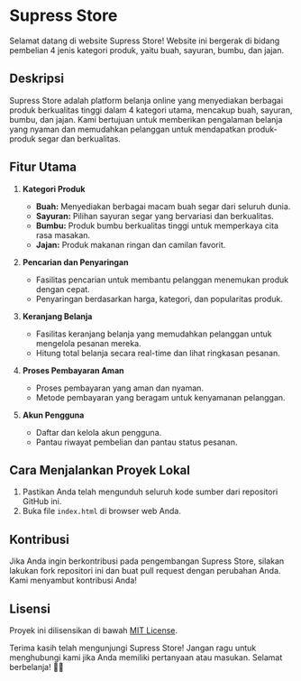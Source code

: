 # Supress Store

Selamat datang di website Supress Store! Website ini bergerak di bidang pembelian 4 jenis kategori produk, yaitu buah, sayuran, bumbu, dan jajan.

## Deskripsi

Supress Store adalah platform belanja online yang menyediakan berbagai produk berkualitas tinggi dalam 4 kategori utama, mencakup buah, sayuran, bumbu, dan jajan. Kami bertujuan untuk memberikan pengalaman belanja yang nyaman dan memudahkan pelanggan untuk mendapatkan produk-produk segar dan berkualitas.

## Fitur Utama

1. **Kategori Produk**
   - **Buah:** Menyediakan berbagai macam buah segar dari seluruh dunia.
   - **Sayuran:** Pilihan sayuran segar yang bervariasi dan berkualitas.
   - **Bumbu:** Produk bumbu berkualitas tinggi untuk memperkaya cita rasa masakan.
   - **Jajan:** Produk makanan ringan dan camilan favorit.

2. **Pencarian dan Penyaringan**
   - Fasilitas pencarian untuk membantu pelanggan menemukan produk dengan cepat.
   - Penyaringan berdasarkan harga, kategori, dan popularitas produk.

3. **Keranjang Belanja**
   - Fasilitas keranjang belanja yang memudahkan pelanggan untuk mengelola pesanan mereka.
   - Hitung total belanja secara real-time dan lihat ringkasan pesanan.

4. **Proses Pembayaran Aman**
   - Proses pembayaran yang aman dan nyaman.
   - Metode pembayaran yang beragam untuk kenyamanan pelanggan.

5. **Akun Pengguna**
   - Daftar dan kelola akun pengguna.
   - Pantau riwayat pembelian dan pantau status pesanan.

## Cara Menjalankan Proyek Lokal

1. Pastikan Anda telah mengunduh seluruh kode sumber dari repositori GitHub ini.
2. Buka file `index.html` di browser web Anda.

## Kontribusi

Jika Anda ingin berkontribusi pada pengembangan Supress Store, silakan lakukan fork repositori ini dan buat pull request dengan perubahan Anda. Kami menyambut kontribusi Anda!

## Lisensi

Proyek ini dilisensikan di bawah [MIT License](LICENSE).

Terima kasih telah mengunjungi Supress Store! Jangan ragu untuk menghubungi kami jika Anda memiliki pertanyaan atau masukan. Selamat berbelanja! 🛒✨
